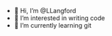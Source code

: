 - 👋 Hi, I’m @LLangford
- 👀 I’m interested in writing code
- 🌱 I’m currently learning git

<!---
LLangford/LLangford is a ✨ special ✨ repository because its `README.md` (this file) appears on your GitHub profile.
You can click the Preview link to take a look at your changes.
--->
